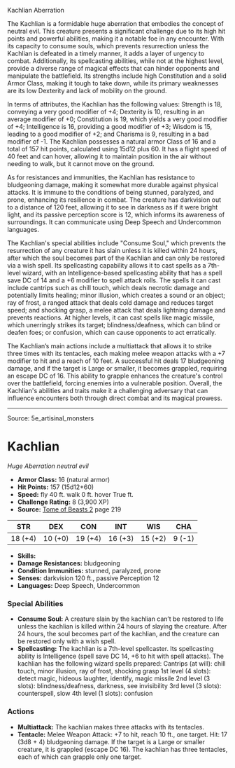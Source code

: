 <MonsterName/>Kachlian</MonsterName>
<CreatureType/>Aberration</CreatureType>

<summary>The Kachlian is a formidable huge aberration that embodies the concept of neutral evil. This creature presents a significant challenge due to its high hit points and powerful abilities, making it a notable foe in any encounter. With its capacity to consume souls, which prevents resurrection unless the Kachlian is defeated in a timely manner, it adds a layer of urgency to combat. Additionally, its spellcasting abilities, while not at the highest level, provide a diverse range of magical effects that can hinder opponents and manipulate the battlefield. Its strengths include high Constitution and a solid Armor Class, making it tough to take down, while its primary weaknesses are its low Dexterity and lack of mobility on the ground.</summary>

<detail>

In terms of attributes, the Kachlian has the following values: Strength is 18, conveying a very good modifier of +4; Dexterity is 10, resulting in an average modifier of +0; Constitution is 19, which yields a very good modifier of +4; Intelligence is 16, providing a good modifier of +3; Wisdom is 15, leading to a good modifier of +2; and Charisma is 9, resulting in a bad modifier of -1. The Kachlian possesses a natural armor Class of 16 and a total of 157 hit points, calculated using 15d12 plus 60. It has a flight speed of 40 feet and can hover, allowing it to maintain position in the air without needing to walk, but it cannot move on the ground.

As for resistances and immunities, the Kachlian has resistance to bludgeoning damage, making it somewhat more durable against physical attacks. It is immune to the conditions of being stunned, paralyzed, and prone, enhancing its resilience in combat. The creature has darkvision out to a distance of 120 feet, allowing it to see in darkness as if it were bright light, and its passive perception score is 12, which informs its awareness of surroundings. It can communicate using Deep Speech and Undercommon languages.

The Kachlian's special abilities include "Consume Soul," which prevents the resurrection of any creature it has slain unless it is killed within 24 hours, after which the soul becomes part of the Kachlian and can only be restored via a wish spell. Its spellcasting capability allows it to cast spells as a 7th-level wizard, with an Intelligence-based spellcasting ability that has a spell save DC of 14 and a +6 modifier to spell attack rolls. The spells it can cast include cantrips such as chill touch, which deals necrotic damage and potentially limits healing; minor illusion, which creates a sound or an object; ray of frost, a ranged attack that deals cold damage and reduces target speed; and shocking grasp, a melee attack that deals lightning damage and prevents reactions. At higher levels, it can cast spells like magic missile, which unerringly strikes its target; blindness/deafness, which can blind or deafen foes; or confusion, which can cause opponents to act erratically.

The Kachlian’s main actions include a multiattack that allows it to strike three times with its tentacles, each making melee weapon attacks with a +7 modifier to hit and a reach of 10 feet. A successful hit deals 17 bludgeoning damage, and if the target is Large or smaller, it becomes grappled, requiring an escape DC of 16. This ability to grapple enhances the creature's control over the battlefield, forcing enemies into a vulnerable position. Overall, the Kachlian's abilities and traits make it a challenging adversary that can influence encounters both through direct combat and its magical prowess.</detail>



---

Source: 5e_artisinal_monsters

# Kachlian

*Huge* *Aberration* *neutral evil*

- **Armor Class:** 16 (natural armor)
- **Hit Points:** 157 (15d12+60)
- **Speed:** fly 40 ft. walk 0 ft. hover True ft.
- **Challenge Rating:** 8 (3,900 XP)
- **Source:** [Tome of Beasts 2](https://koboldpress.com/kpstore/product/tome-of-beasts-2-for-5th-edition) page 219

| STR | DEX | CON | INT | WIS | CHA |
| --- | --- | --- | --- | --- | --- |
| 18 (+4) | 10 (+0) | 19 (+4) | 16 (+3) | 15 (+2) | 9 (-1) |

- **Skills:** 
- **Damage Resistances:** bludgeoning
- **Condition Immunities:** stunned, paralyzed, prone
- **Senses:** darkvision 120 ft., passive Perception 12
- **Languages:** Deep Speech, Undercommon

### Special Abilities

- **Consume Soul:** A creature slain by the kachlian can’t be restored to life unless the kachlian is killed within 24 hours of slaying the creature. After 24 hours, the soul becomes part of the kachlian, and the creature can be restored only with a wish spell.
- **Spellcasting:** The kachlian is a 7th-level spellcaster. Its spellcasting ability is Intelligence (spell save DC 14, +6 to hit with spell attacks). The kachlian has the following wizard spells prepared:
Cantrips (at will): chill touch, minor illusion, ray of frost, shocking grasp
1st level (4 slots): detect magic, hideous laughter, identify, magic missile
2nd level (3 slots): blindness/deafness, darkness, see invisibility
3rd level (3 slots): counterspell, slow
4th level (1 slots): confusion

### Actions

- **Multiattack:** The kachlian makes three attacks with its tentacles.
- **Tentacle:** Melee Weapon Attack: +7 to hit, reach 10 ft., one target. Hit: 17 (3d8 + 4) bludgeoning damage. If the target is a Large or smaller creature, it is grappled (escape DC 16). The kachlian has three tentacles, each of which can grapple only one target.




